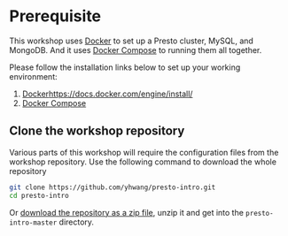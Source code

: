 # Prerequisite

This workshop uses [Docker](https://docs.docker.com/) to set up a Presto cluster, MySQL, and MongoDB.
And it uses [Docker Compose](https://docs.docker.com/compose/) to running them all together.

Please follow the installation links below to set up your working environment:
1. [Docker]()https://docs.docker.com/engine/install/
1. [Docker Compose](https://docs.docker.com/desktop/install/linux-install/)


## Clone the workshop repository

Various parts of this workshop will require the configuration files from the workshop repository.
Use the following command to download the whole repository
```bash
git clone https://github.com/yhwang/presto-intro.git
cd presto-intro
```

Or [download the repository as a zip file](https://codeload.github.com/yhwang/presto-intro/zip/refs/heads/master),
unzip it and get into the `presto-intro-master` directory.